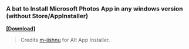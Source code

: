### A bat to Install Microsoft Photos App in any windows version (without Store/AppInstaller)
**[[Download]](https://github.com/gzmatte/ms-photos/releases/download/1/P-Installer.bat)**
</br>

> Credits [m-jishnu](https://github.com/m-jishnu/alt-app-installer) for Alt App Installer.
